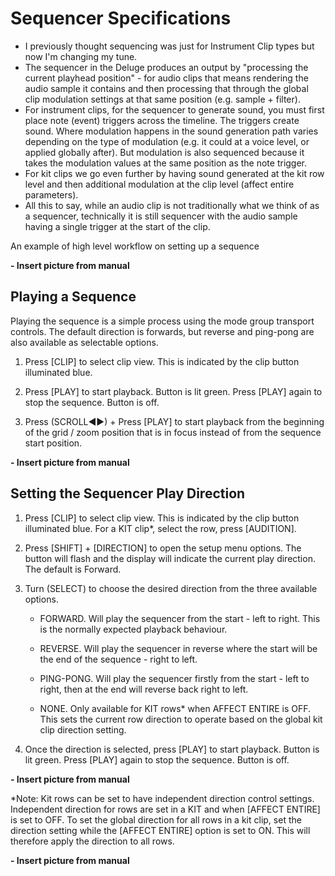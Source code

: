 # Sequencer Specifications

- I previously thought sequencing was just for Instrument Clip types but now I'm changing my tune.
- The sequencer in the Deluge produces an output by "processing the current playhead position" - for audio clips that means rendering the audio sample it contains and then processing that through the global clip modulation settings at that same position (e.g. sample + filter).
- For instrument clips, for the sequencer to generate sound, you must first place note (event) triggers across the timeline. The triggers create sound. Where modulation happens in the sound generation path varies depending on the type of modulation (e.g. it could at a voice level, or applied globally after). But modulation is also sequenced because it takes the modulation values at the same position as the note trigger.
- For kit clips we go even further by having sound generated at the kit row level and then additional modulation at the clip level (affect entire parameters).
- All this to say, while an audio clip is not traditionally what we think of as a sequencer, technically it is still sequencer with the audio sample having a single trigger at the start of the clip.

An example of high level workflow on setting up a sequence

**- Insert picture from manual**

## Playing a Sequence

Playing the sequence is a simple process using the mode group transport controls. The default direction is forwards, but reverse and ping-pong are also available as selectable options.

1. Press [CLIP] to select clip view. This is indicated by the clip button illuminated blue.

1. Press [PLAY] to start playback. Button is lit green. Press [PLAY] again to stop the sequence. Button is off.

1. Press (SCROLL◄►) + Press [PLAY] to start playback from the beginning of the grid / zoom position that is in focus instead of from the sequence start position.

**- Insert picture from manual**

## Setting the Sequencer Play Direction

1. Press [CLIP] to select clip view. This is indicated by the clip button illuminated blue. For a KIT clip*, select the row, press [AUDITION].
   
1. Press [SHIFT] + [DIRECTION] to open the setup menu options. The button will flash and the display will indicate the current play direction. The default is Forward.
   
1. Turn (SELECT) to choose the desired direction from the three available
options.

    - FORWARD. Will play the sequencer from the start - left to right. This is the normally expected playback behaviour.
    
    - REVERSE. Will play the sequencer in reverse where the start will be the end of the sequence - right to left.
    
    - PING-PONG. Will play the sequencer firstly from the start - left to right, then at the end will reverse back right to left.
    
    - NONE. Only available for KIT rows* when AFFECT ENTIRE is OFF. This sets the current row direction to operate based on the global kit clip direction setting.

1. Once the direction is selected, press [PLAY] to start playback. Button is lit green. Press [PLAY] again to stop the sequence. Button is off.

**- Insert picture from manual**

*Note: Kit rows can be set to have independent direction control settings. Independent direction for rows are set in a KIT and when [AFFECT ENTIRE] is set to OFF. To set the global direction for all rows in a kit clip, set the direction setting while the [AFFECT ENTIRE] option is set to ON. This will therefore apply the direction to all rows.

**- Insert picture from manual**
